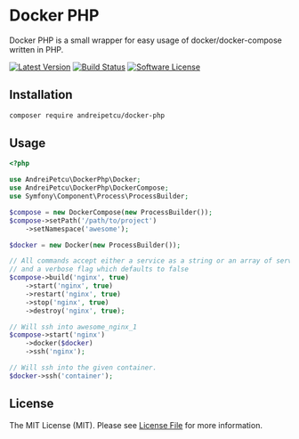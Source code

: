 # Docker PHP

Docker PHP is a small wrapper for easy usage of docker/docker-compose written in PHP.

[![Latest Version](https://img.shields.io/github/release/andreipetcu/docker-php.svg?style=flat-square)](https://github.com/andreipetcu/docker-php/releases)
[![Build Status](https://travis-ci.org/andreipetcu/docker-php.svg?branch=master)](https://travis-ci.org/andreipetcu/docker-php)
[![Software License](https://img.shields.io/badge/license-MIT-brightgreen.svg?style=flat-square)](LICENSE)


Installation
------------

```bash
composer require andreipetcu/docker-php
```

Usage
-----
```php
<?php

use AndreiPetcu\DockerPhp\Docker;
use AndreiPetcu\DockerPhp\DockerCompose;
use Symfony\Component\Process\ProcessBuilder;

$compose = new DockerCompose(new ProcessBuilder());
$compose->setPath('/path/to/project')
    ->setNamespace('awesome');

$docker = new Docker(new ProcessBuilder());

// All commands accept either a service as a string or an array of services
// and a verbose flag which defaults to false
$compose->build('nginx', true)
    ->start('nginx', true)
    ->restart('nginx', true)
    ->stop('nginx', true)
    ->destroy('nginx', true);

// Will ssh into awesome_nginx_1
$compose->start('nginx')
    ->docker($docker)
    ->ssh('nginx');

// Will ssh into the given container.
$docker->ssh('container');
```

License
-------

The MIT License (MIT). Please see [License File](LICENSE) for more information.